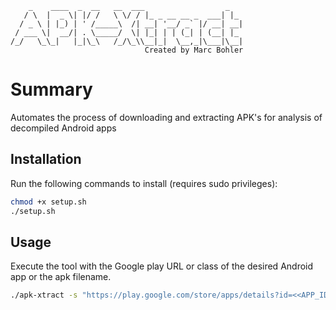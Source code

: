 ```
    _    ____  _  __   __  ___                  _   
   / \  |  _ \| |/ /   \ \/ / |_ _ __ __ _  ___| |_ 
  / _ \ | |_) | ' /_____\  /| __| '__/ _` |/ __| __|
 / ___ \|  __/| . \_____/  \| |_| | | (_| | (__| |_ 
/_/   \_\_|   |_|\_\   /_/\_\\__|_|  \__,_|\___|\__|
                              Created by Marc Bohler
```

# Summary
Automates the process of downloading and extracting APK's for analysis of decompiled Android apps

## Installation
Run the following commands to install (requires sudo privileges):
```bash
chmod +x setup.sh
./setup.sh
```
## Usage
Execute the tool with the Google play URL or class of the desired Android app or the apk filename.
```bash
./apk-xtract -s "https://play.google.com/store/apps/details?id=<<APP_ID>>&hl=en&gl=US"
```


